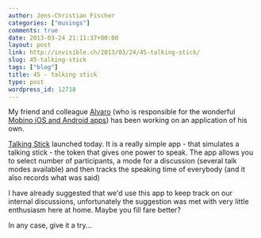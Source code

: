 ```yaml
---
author: Jens-Christian Fischer
categories: ["musings"]
comments: true
date: 2013-03-24 21:11:37+00:00
layout: post
link: http://invisible.ch/2013/03/24/45-talking-stick/
slug: 45-talking-stick
tags: ["blog"]
title: 45 - talking stick
type: post
wordpress_id: 12718
---
```


My friend and colleague [Alvaro](http://twitter.com/afussen) (who is responsible for the wonderful [Mobino iOS and Android apps](http://mobino.com/app)) has been working on an application of his own.

[Talking Stick](http://softbork.com/thetalkingstick/) launched today. It is a really simple app - that simulates a talking stick - the token that gives one power to speak. The app allows you to select number of participants, a mode for a discussion (several talk modes available) and then tracks the speaking time of everybody (and it also records what was said)

I have already suggested that we'd use this app to keep track on our internal discussions, unfortunately the suggestion was met with very little enthusiasm here at home. Maybe you fill fare better?

In any case, give it a try...
